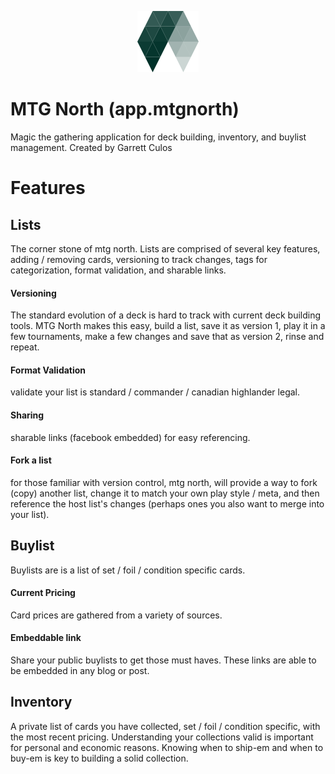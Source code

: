 [logo]: https://github.com/mtg-north/app.mtgnorth/blob/master/images/logo2-98.png "MTG North"
<p align="center">
    <img src="https://github.com/mtg-north/app.mtgnorth/blob/master/images/logo2-98.png" />
</p>

# MTG North (app.mtgnorth)
Magic the gathering application for deck building, inventory, and buylist management.
Created by Garrett Culos

# Features

## Lists
The corner stone of mtg north. Lists are comprised of several key features, adding / removing cards, versioning to track changes, tags for categorization, format validation, and sharable links. 

#### Versioning
The standard evolution of a deck is hard to track with current deck building tools. MTG North makes this easy, build a list, save it as version 1, play it in a few tournaments, make a few changes and save that as version 2, rinse and repeat.

#### Format Validation
validate your list is standard / commander / canadian highlander legal.

#### Sharing
sharable links (facebook embedded) for easy referencing.

#### Fork a list
for those familiar with version control, mtg north, will provide a way to fork (copy) another list, change it to match your own play style / meta, and then reference the host list's changes (perhaps ones you also want to merge into your list).

## Buylist
Buylists are is a list of set / foil / condition specific cards.
#### Current Pricing
Card prices are gathered from a variety of sources.

#### Embeddable link
Share your public buylists to get those must haves. These links are able to be embedded in any blog or post.

## Inventory
A private list of cards you have collected, set / foil / condition specific, with the most recent pricing. Understanding your collections valid is important for personal and economic reasons. Knowing when to ship-em and when to buy-em is key to building a solid collection. 


